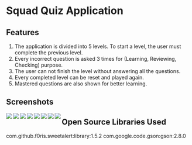 # Squad Quiz Application

## Features
1. The application is divided into 5 levels. To start a level, the user must complete the previous level.
2. Every incorrect question is asked 3 times for (Learning, Reviewing, Checking) purpose.
3. The user can not finish the level without answering all the questions. 
4. Every completed level can be reset and played again.
5. Mastered questions are also shown for better learning.

## Screenshots

<img align="left" src="ss/main.png">
<img align="left" src="ss/locked.png">
<img align="left" src="ss/questions.png"> 
<img align="left" src="ss/correct.png">          
<img align="left" src="ss/wrong.png">      
<img align="left" src="ss/learning.png"> 
<img align="left" src="ss/revising.png">          
<img align="left" src="ss/checking.png"> 

## Open Source Libraries Used

com.github.f0ris.sweetalert:library:1.5.2
com.google.code.gson:gson:2.8.0
